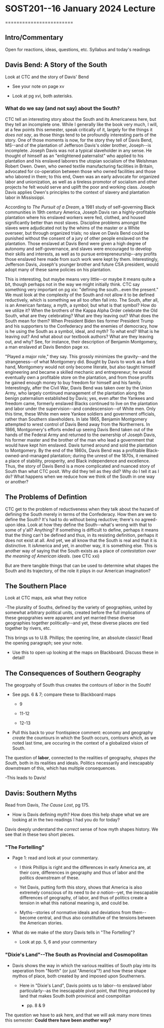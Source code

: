 # SOST201--16 January 2024 Lecture
========================

## Intro/Commentary

Open for reactions, ideas, questions, etc. Syllabus and today's readings

## Davis Bend: A Story of the South

Look at CTC and the story of Davis' Bend
- See your note on page xv
- Look at pg xvi, both asterisks. 

### What do we say (and not say) about the South?

CTC tell an interesting story about the South and its Americaness here, but they tell an incomplete one.  While I generally like the book very much, I will, at a few points this semester, speak critically of it, largely for the things it *does not say*, as those things tend to be profoundly interesting parts of the story. One of those moments is now, for the story they tell of Davis Bend, MS--and of the plantation of Jefferson Davis's older brother, Joseph--is incomplete. Joseph Davis was not a typical slaveholder in any sense. He thought of himself as an "enlightened paternalist" who applied to his plantation and his enslaved laborers the utopian socialism of the Welshman Robert Owen. Owen, who owned textile manufacturing facilities in Britain, advocated for co-operation between those who owned facilities and those who labored in them; to this end, Owen was an early advocate for organized labor and unionization, as well as a tireless promotor of socialism and other projects he felt would serve and uplift the poor and working class. Joseph Davis applies Owen's principles to the context of slavery and plantation labor in Mississippi. 

According to *The Pursuit of a Dream*, a 1981 study of self-governing Black communities in 19th century America, Joseph Davis ran a highly-profitable plantation where his enslaved workers were fed, clothed, and housed significantly better than most slaves. Discipline problems amongst the slaves were adjudicated not by the whims of the master or a White overseer, but through organized trials; no slave on Davis Bend could be punished without the consent of a jury of other people enslaved on the plantation. Those enslaved at Davis Bend were given a high degree of autonomy and self-governance, and slaves were encouraged to develop their skills and interests, as well as to pursue entrepreneurship--any profits those enslaved here made from such work were kept by them. Interestingly, Jefferson Davis, Joseph's younger brother and future CSA president, would adopt many of these same policies on his plantation.

This is interesting, but maybe means very little--or maybe it means quite a bit, though perhaps not in the way we might initially think. CTC say something very important on pg xix: "defining the south...even the present." We must look at the complexity of the South and not allow it to be defined reductively, which is something we all too often fall into. The South, after all, is an American fantasy, a myth, a symbol; but what is that symbol? How do we utilize it? When the brothers of the Kappa Alpha Order celebrate the Old South, what are they celebrating? What are they leaving out? What does the South mean for them? When President Biden ties former President Trump and his supporters to the Confederacy and the enemies of democracy, how is he using the South as a symbol, ideal, and myth? To what end? What is he leaving out? And what about our textbook authors? What are they leaving out, and why? See, for instance, their description of Benjamin Montgomery, a man enslaved at Davis Bendon page xx. 

"Played a major role," they say. This grossly minimizes the gravity--and the strangeness--of what Montgomery did. Bought by Davis to work as a field hand, Montgomery would not only become literate, but also taught himself engineering and became a skilled mechanic and entrepreneur; he would eventually own a profitable store on the plantation, and from those profits he gained enough money to buy freedom for himself and his family. Interestingly, after the Civil War, Davis Bend was taken over by the Union Army, who largely continued management of the plantation along the benign paternalism established by Davis; yes, even after the Yankees and freedom came, formerly enslaved Blacks continued to live on the plantation and labor under the supervision--and condescension--of White men. Only this time, these White men were Yankee soldiers and government officials, rather than Southern slaveholders. In late 1865, Benjamin Montgomery attempted to wrest control of Davis Bend away from the Northerners. In 1866, Montgomery's efforts ended up seeing Davis Bend taken out of the hands of the Federal Army and returned to the ownership of Joseph Davis, his former master and the brother of the man who lead a government that would have kept him enslaved. Davis turned around and sold the plantation to Montgomery. By the end of the 1860s, Davis Bend was a profitable Black-owned-and-managed plantation; during the unrest of the 1870s, it remained a place of stability, prosperity, and Black independence and excellence. Thus, the story of Davis Bend is a more complicated and nuanced story of South than what CTC posit. Why did they tell as they did? Why do I tell it as I do? What happens when we reduce how we think of the South in one way or another? 

## The Problems of Defintion

CTC get to the problem of reductiveness when they talk about the hazard of defining the South merely in terms of the Confederacy. How then are we to define the South? It's had to do without being reductive; there's no agreed-upon idea. Look at how they define the South--what's wrong with that to some of y'all? Anything? If something is difficult to define, perhaps it means that the thing can't be defined and thus, in its resisting definition, perhaps it does not exist at all. And yet, we all know that the South is real and that it is distinctive. It *is*America and yet, in another way, it is something else. This is another way of saying that the South exists as a place of *contestation over the meaning of American ideals*. (see CTC xxi)

But are there tangible things that can be used to determine what shapes the South and its trajectory, of the role it plays in our American imagination?

## The Southern Place

Look at CTC maps, ask what they notice
-The plurality of Souths, defined by the variety of geographies, united by somewhat arbitrary political units, created before the full implications of these geopgrahies were apparent and yet married these diverse geographies together politically--and yet, these diverse places *are* tied together by rivers, etc.

This brings us to U.B. Phillips; the opening line, an absolute classic! Read the opening paragraph; see your note. 
- Use this to open up looking at the maps on Blackboard. Discuss these in detail!

## The Consequences of Southern Geography
The geogrpahy of South thus creates the contours of *labor* in the South!
- See pgs. 6 & 7; compare these to Blackboard maps
    - 9
    - 11-12
    - 12-13
- Pull this back to your frontispiece comment: economy and geography *create* the countours in which the South occurs, contours which, as we noted last time, are occuring in the context of a globalized vision of South.

The question of **labor**, connected to the realities of geography, *shapes the South*, both in its realities and ideals. Politics necessarily and inescapably downstream of this, which has multiple consequences. 

-This leads to Davis!

## Davis: Southern Myths

Read from Davis, *The Cause Lost*, pg 175. 
- How is Davis defining myth? How does this help shape what we are looking at in the two readings I had you do for today?

Davis deeply understand the *correct* sense of how myth shapes history. We see that in these two short pieces.

### "The Fortelling"

- Page 1: read and look at your commentary. 
    - I think Phillips is right and the differences in early America are, at their core, differences in geography and thus of labor and the politics downstream of these.
    - Yet Davis, putting forth this story, shows that America is also extremely conscious of its need to *be a nation*--yet, the inescapable differences of geography, of labor, and thus of politics create a tension in what this national meaning is, and could be.
    - Myths--stories of normative ideals and deviations from them--become central, and thus also constitutive of the tensions between the American stories.
- What do we make of the story Davis tells in "The Fortelling"?
    - Look at pp. 5, 6 and your commentary

### "Dixie's Land"--The South as Provincial and Cosmopolitan

- Davis shows the way in which the various realities of South play into its seperation from "North" (or just "America"?) and how these shape mythos of place, both created by and imposed upon Southerners. 
    - Here in "Dixie's Land", Davis points us to labor--to enslaved labor particularly--as the inescapable pivot point, that thing produced by land that makes South *both* provinical and cosmpolitan 
        - pp. 8 & 9

The question we have to ask here, and that we will ask many more times this semester: **Could there have been another way?**



































